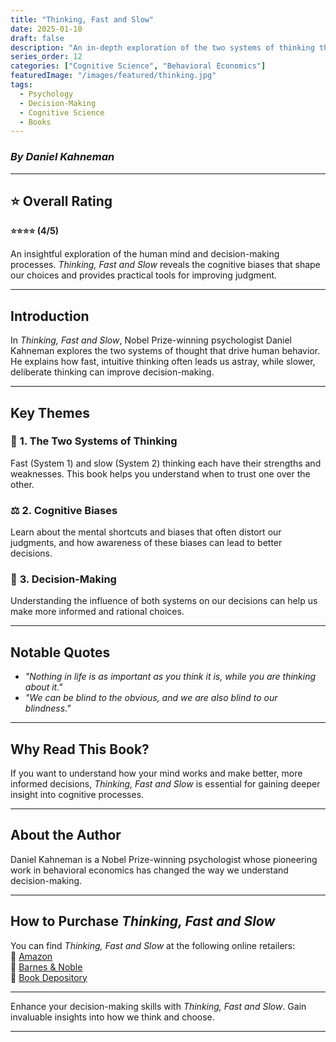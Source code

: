 ```yaml
---
title: "Thinking, Fast and Slow"
date: 2025-01-10
draft: false
description: "An in-depth exploration of the two systems of thinking that drive human decision-making."
series_order: 12
categories: ["Cognitive Science", "Behavioral Economics"]
featuredImage: "/images/featured/thinking.jpg"
tags: 
  - Psychology
  - Decision-Making
  - Cognitive Science
  - Books
---
```


### *By Daniel Kahneman*

---

## ⭐ Overall Rating  
**⭐⭐⭐⭐ (4/5)**  

An insightful exploration of the human mind and decision-making processes. *Thinking, Fast and Slow* reveals the cognitive biases that shape our choices and provides practical tools for improving judgment.

---

## **Introduction**  

In *Thinking, Fast and Slow*, Nobel Prize-winning psychologist Daniel Kahneman explores the two systems of thought that drive human behavior. He explains how fast, intuitive thinking often leads us astray, while slower, deliberate thinking can improve decision-making.

---

## **Key Themes**  

### 🧠 **1. The Two Systems of Thinking**  
Fast (System 1) and slow (System 2) thinking each have their strengths and weaknesses. This book helps you understand when to trust one over the other.

### ⚖️ **2. Cognitive Biases**  
Learn about the mental shortcuts and biases that often distort our judgments, and how awareness of these biases can lead to better decisions.

### 🧮 **3. Decision-Making**  
Understanding the influence of both systems on our decisions can help us make more informed and rational choices.

---

## **Notable Quotes**  

- *"Nothing in life is as important as you think it is, while you are thinking about it."*  
- *"We can be blind to the obvious, and we are also blind to our blindness."*

---

## **Why Read This Book?**  

If you want to understand how your mind works and make better, more informed decisions, *Thinking, Fast and Slow* is essential for gaining deeper insight into cognitive processes.

---

## **About the Author**  

Daniel Kahneman is a Nobel Prize-winning psychologist whose pioneering work in behavioral economics has changed the way we understand decision-making.

---

## **How to Purchase *Thinking, Fast and Slow***  

You can find *Thinking, Fast and Slow* at the following online retailers:  
📖 [Amazon](https://www.amazon.com)  
📖 [Barnes & Noble](https://www.barnesandnoble.com)  
📖 [Book Depository](https://www.bookdepository.com)  

---

Enhance your decision-making skills with *Thinking, Fast and Slow*. Gain invaluable insights into how we think and choose.

---
